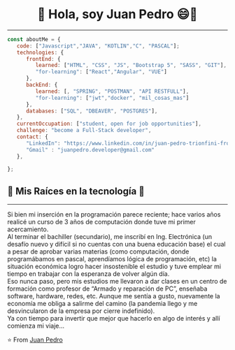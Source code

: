 <h1 align="center">
   👋 Hola, soy Juan Pedro 😄👋
 </h1> 
<hr> 

```javascript
const aboutMe = {
   code: ["Javascript","JAVA", "KOTLIN","C", "PASCAL"];
   technologies: {
      frontEnd: {
         learned: ["HTML", "CSS", "JS", "Bootstrap 5", "SASS", "GIT"],
         "for-learning": ["React","Angular", "VUE"]
      },
      backEnd: {
         learned: [, "SPRING", "POSTMAN", "API RESTFULL"],
         "for-learning": ["jwt","docker", "mil_cosas_mas"]
      },
      databases: ["SQL", "DBEAVER", "POSTGRES"],
   },
   currentOccupation: ["student, open for job opportunities"],
   challenge: "become a Full-Stack developer",
   contact: {
      "LinkedIn": "https://www.linkedin.com/in/juan-pedro-trionfini-front-end/"
      "Gmail" : "juanpedro.developer@gmail.com"
   },
   
};
```
<h2>🌱 Mis Raíces en la tecnología 🌱</h2>
<hr>

   Si bien mi inserción en la programación parece reciente; hace varios años realicé un curso de 3 años de computación donde tuve mi primer acercamiento. 
   <br>
   Al terminar el bachiller (secundario), me inscribí en Ing. Electrónica (un desafío nuevo y difícil si no cuentas con una buena educación base) el cual a pesar de aprobar varias materias (como computación, donde programábamos en pascal, aprendíamos lógica de programación, etc) la situación económica logro hacer insostenible el estudio y tuve emplear mi tiempo en trabajar con la esperanza de volver algún día. 
   <br>
  Eso nunca paso, pero mis estudios me llevaron a dar clases en un centro de formación como profesor de “Armado y reparación de PC”, enseñaba software, hardware, redes, etc. Aunque me sentía a gusto, nuevamente la economía me obliga a salirme del camino (la pandemia llego y me desvincularon de la empresa por cierre indefinido). 
  <br>
   Ya con tiempo para invertir que mejor que hacerlo en algo de interés y allí comienza mi viaje… 
   <br>
   


:star: From [Juan Pedro](https://github.com/JuanPedro-dev)
